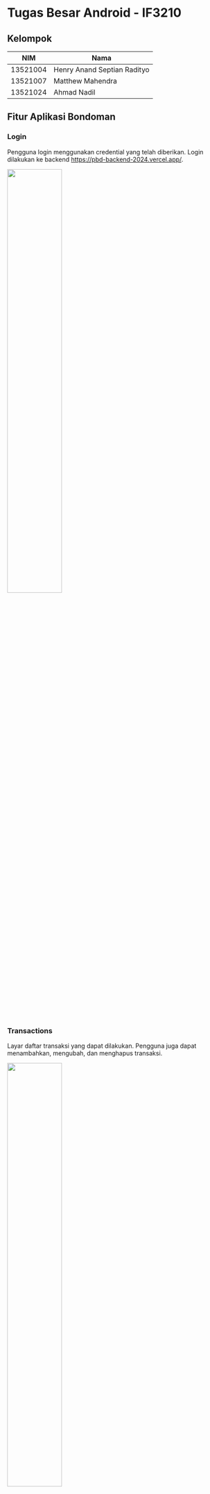 # Tugas Besar Android - IF3210

## Kelompok
| NIM | Nama |
| --- | ---- |
| 13521004 | Henry Anand Septian Radityo |
| 13521007 | Matthew Mahendra |
| 13521024 | Ahmad Nadil |

## Fitur Aplikasi Bondoman
### Login
Pengguna login menggunakan credential yang telah diberikan. Login dilakukan ke backend https://pbd-backend-2024.vercel.app/.

<img src="./docs/loginpage.png" width="50%" height="50%">

### Transactions
Layar daftar transaksi yang dapat dilakukan. Pengguna juga dapat menambahkan, mengubah, dan menghapus transaksi.

<img src="./docs/listoftransactions.png" width="50%" height="50%">
<img src="./docs/addtran.png" width="50%" height="50%">
<img src="./docs/updatetran.png" width="50%" height="50%">

### Graph
Summary dari transaksi yang dilakukan, dibagi menurut kategori income/outcome.

<img src="./docs/graph.png" width="50%" height="50%">


### Scan Nota
Melakukan scan nota untuk mengembalikan item-item yang terdapat pada nota. Scan dilakukan menggunakan kamera.

<img src="./docs/ScanNota.png" width="50%" height="50%">
<img src="./docs/scanres.png" width="50%" height="50%">

### Settings
Halaman pengaturan untuk mengunduh dan mengirim daftar transaksi, logout, dan melakukan randomize pada parameter transaksi.

<img src="./docs/settings.png" width="50%" height="50%">

### Twibbon
Twibbon sederhana untuk mengingatkan apa yang terjadi ketika gagal membuat 1000 candi dalam satu malam.

<img src="./docs/twibbon.png" width="50%" height="50%">

## Analisis OWASP
### M4: Insufficient Input/Output Validation
Security vulnerability ini terdapat pada input yang dilakukan pada aplikasi oleh user. Input dapat mempengaruhi kinerja dan keamanan dari aplikasi. Secara kinerja, aplikasi dapat mengalami crash ketika input yang diberikan tidak cukup atau terdapat value null yang digunakan maupun ketika menghasilkan output null. Selain itu, unvalidated input dapat menjadi penyebab serangan SQL Injection dengan memasukkan bagian dari query yang akan selalu bernilai true pada klausa WHERE.

Aplikasi yang dibuat memeriksa segala input pengguna agar tidak dibiarkan null atau memberikan default value jika hasilnya adalah null. Selain itu, terkait keamanan database, digunakan Room Persistence library. Room Persistence Library akan memastikan bahwa parameter yang diterima untuk digunakan dalam query divalidasi terlebih dahulu, misalnya sebagai string atau sebagai integer. Dengan demikian, jika ada query dengan parameter a OR 1=1, maka akan dianggap sebagai sebuah string secara keseluruhan. 

Diberikan gambar contoh input validation dan snippet penggunaan DAO.

<img src="./docs/invalidinput1.png" width="50%" height="50%">

```
@Entity(tableName = "transactions")
data class Transaction(
    @PrimaryKey(autoGenerate = true) val transaction_id: Int?,
    @ColumnInfo(name = "transaction_owner") val transaction_owner: String,
    @ColumnInfo(name = "transaction_name") val transaction_name: String,
    @ColumnInfo(name = "transaction_date") val transaction_date: String,
    @ColumnInfo(name = "transaction_price") val transaction_price: Int,
    @ColumnInfo(name = "transaction_category") val transaction_category: String,
    @ColumnInfo(name = "transaction_location") val transaction_location: String,
    @ColumnInfo(name = "transaction_latitude") val transaction_latitude: Double,
    @ColumnInfo(name = "transaction_longitude") val transaction_longitude: Double
)

data class TransactionSummary(
    val transaction_date: String,
    val total_price: Float
)

@Dao
interface TransactionDao {
    @Query("SELECT * FROM transactions WHERE transaction_owner = :email ORDER BY transaction_date DESC")
    suspend fun index(email: String): List<Transaction>

    @Insert
    suspend fun store(vararg transaction: Transaction)

    @Update
    suspend fun update(transaction: Transaction)

    @Query("SELECT * FROM transactions WHERE transaction_id = :transactionId")
    suspend fun getTransactionById(transactionId: Int): Transaction?

    @Delete
    suspend fun delete(vararg transaction: Transaction)

    @Query("SELECT transaction_date, SUM(transaction_price) AS total_price FROM transactions WHERE transaction_owner = :email AND transaction_category = :category GROUP BY transaction_date ORDER BY transaction_date DESC LIMIT 7")
    suspend fun getLast7Transaction(email: String, category: String): List<TransactionSummary>
}
```

### M8: Security Misconfiguration
Konfigurasi yang diberikan di aplikasi, pada AndroidManifest.xml, dapat memberikan vulnerability dalam bentuk akses yang tidak terautentikasi terhadap data-data sensitif di aplikasi. Contoh dari penyebab ini adalah tidak mereviu kembali permission yang didefinisikan di manifest maupun tidak melakukan enkripsi terhadap data sensitif seperti API Key atau password.

Pada aplikasi yang dibuat, penyimpanan password untuk keperluan JWT dienkripsi menggunakan Android Keystore sehingga tidak langsung menyimpan password begitu saja. Terkait intent ke aplikasi lain, data yang dikirimkan ke intent aplikasi lain yaitu GMap hanya sebagian data yang diperlukan saja yaitu data latitude dan longitude, sehingga tidak ada data lain yang dikirimkan keluar aplikasi yang mungkin dapat menjadi security breach. Begitu pula untuk broadcast. Broadcast pada randomize transaction hanya mengirimkan broadcast secara internal sehingga tidak diterima oleh aplikasi dari luar. Terkait permission yang didefinisikan aplikasi hanya memerlukan permission lokasi, camera, write to storage, dan internet. Dengan demikian hanya permission itu saja yang didefinisikan di android manifest sehingga tidak ada permission yang tidak diperlukan dicantumkan.

Diberikan snippet permission pada AndroidManifest.xml dan enkripsi password dan username untuk JWT
```
<uses-permission android:name="android.permission.INTERNET"/>
<uses-permission android:name="android.permission.ACCESS_NETWORK_STATE"/>
<uses-permission android:name="android.permission.CHANGE_NETWORK_STATE"/>
<uses-permission android:name="android.permission.CAMERA"/>
<uses-permission android:name="android.permission.ACCESS_COARSE_LOCATION"/>
<uses-permission android:name="android.permission.ACCESS_FINE_LOCATION"/>
<uses-permission
    android:name="android.permission.WRITE_EXTERNAL_STORAGE"
    android:maxSdkVersion="18" />
```

```
KeyStoreManager.getInstance(this@LoginActivity).createNewKeys("token")
KeyStoreManager.getInstance(this@LoginActivity).createNewKeys("email")
KeyStoreManager.getInstance(this@LoginActivity).createNewKeys("password")
KeyStoreManager.getInstance(this@LoginActivity).createNewKeys("expiry")
```

### M9: Insecure Data Storage
Vulnerability ini mencoba untuk mengakses data sensitif yang seharusnya tidak dapat diakses oleh umum. Hal yang diincar adalah enkripsi yang lemah, tidak menghandle user credential dengan tepat, dan penyimpanan data yang kurang secure. Hal-hal tersebut dapat dicapai melalui logging yang tidak benar, tidak menghapus temporary file, menyimpan password dalam plainteks, dll.

Pada aplikasi yang dibuat, pada saat membuat file export transaction, temporary file akan dihapus pada saat file sudah disimpan di direktori yang diinginkan (folder download). Pada awalnya access-token dan expire timenya dilog ke aplikasi, namun telah dihapus karena pada awalnya digunakan untuk debugging pada saat pembuatan. Untuk keperluan penyimpanan token login, disimpan dengan melakukan enkripsi dengan RSA.

Diberikan snippet sebagai penghapusan file dan enkripsi RSA sebagai berikut:
```
val tempFile = kotlin.io.path.createTempFile("test_output_", type)
workbook.write(tempFile.outputStream())
workbook.close()
val downloadFolder = Environment.getExternalStoragePublicDirectory(Environment.DIRECTORY_DOWNLOADS)
val dateFormat = SimpleDateFormat("yyyyMMdd_HHmmss", Locale.getDefault())
val dateSignature = dateFormat.format(Date())
val fileName = "transactions_${dateSignature}$type"
val targetFile = File(downloadFolder, fileName)
if (flag==1){
    tempFile.toFile().copyTo(targetFile, overwrite = true)
    tempFile.toFile().delete()
} else {
    val newFileName = "Transaction_${dateSignature}$type"
    val newFilePath = tempFile.resolveSibling(newFileName)
    Files.move(tempFile, newFilePath, StandardCopyOption.REPLACE_EXISTING)
    return newFilePath.toAbsolutePath().toString()
}
```

```
private fun encryptData(alias: String, token: String): String {
    val publicKey = keyStore.getCertificate(alias).publicKey

    val cipher = Cipher.getInstance("RSA/ECB/PKCS1Padding").apply {
        init(Cipher.ENCRYPT_MODE, publicKey)
    }

    val bytes = token.toByteArray(Charsets.UTF_8)
    val encryptedBytes = cipher.doFinal(bytes)
    return Base64.encodeToString(encryptedBytes, Base64.DEFAULT)
}
```

## Accessability Testing
Setelah dilakukan accessability testing, didapatkan hasil sebagai berikut untuk setiap halaman

### Suggestion Login
Sebagian besar mempermasalahkan text contrast dari elemen-elemen yang ada pada halaman Login

<img src="./docs/loginacc.png" width="50%" height="50%">

### Suggestion Add Transaction
Dipermasalahkan ukuran input yang statik dari teks dan elemen.

<img src="./docs/addtranacc.png" width="50%" height="50%">


### Suggestion Scan Result
Dipermasalahkan ukuran yang statik sehingga tidak bisa discale pada layar yang berbeda.

<img src="./docs/scanresacc.png" width="50%" height="50%">

### Suggestion Update Transaction
Dipermasalahkan touch size yang terlalu kecil untuk elemen yang ada dalam layar.

<img src="./docs/updateacc.png" width="50%" height="50%">

### Suggestion Graph
Dipermasalahkan ukuran yang statik sehingga tidak bisa discale pada layar yang berbeda dan id yang sama.

<img src="./docs/graphacc.png" width="50%" height="50%">

### Suggestion Scan
Dipermasalahkan ukuran yang statik sehingga tidak bisa discale pada layar yang berbeda dan id yang sama. Terdapat juga masalah kontras pada judul layar.

<img src="./docs/scanacc.png" width="50%" height="50%">

### Suggestion Twibbon
Dipermasalahkan elemen yang ukurannya statik, kontras warna, dan id elemen yang sama untuk beberapa elemen lainnya.

<img src="./docs/twibbonacc.png" width="50%" height="50%">

### Suggestion Setting
Pada umumnya dipermasalahkan elemen yang ukurannya statik sehingga tidak dapat dilakukan scaling pada layar dengan ukuran yang bermacam-macam.

<img src="./docs/settingacc.png" width="50%" height="50%">

### Suggestion Transaction
Dipermasalahkan ukuran touch target, tidak adanya alt-text pada tombol delete, value yang sama untuk beberapa elemen lainnya, dan kontras warna.

<img src="./docs/tranacc.png" width="50%" height="50%">

## Alokasi Waktu
| NIM | Waktu Persiapan (Jam) | Waktu Pengerjaan (Jam) |
| --- | --------------------- | ---------------------- |
| 13521004 |5| 24 |
| 13521007 |5| 24 |
| 13521024 |5| 24 |